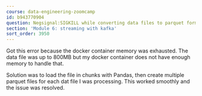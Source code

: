 ```yaml
---
course: data-engineering-zoomcamp
id: b943770904
question: Negsignal:SIGKILL while converting data files to parquet format
section: 'Module 6: streaming with kafka'
sort_order: 3950
---
```


Got this error because the docker container memory was exhausted. The data file was up to 800MB but my docker container does not have enough memory to handle that.

Solution was to load the file in chunks with Pandas, then create multiple parquet files for each dat file I was processing. This worked smoothly and the issue was resolved.

